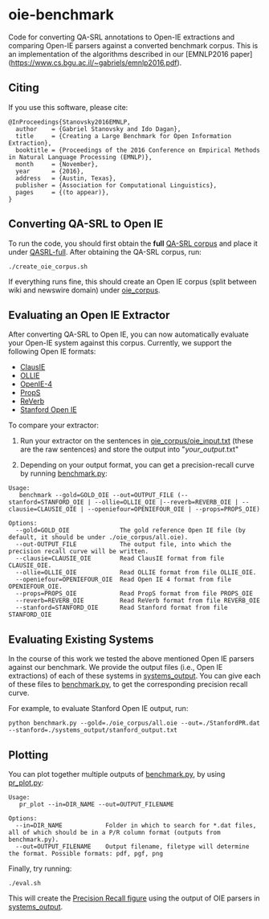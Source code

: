 # oie-benchmark

Code for converting QA-SRL annotations to Open-IE extractions and comparing Open-IE parsers against a converted benchmark corpus.
This is an implementation of the algorithms described in our [EMNLP2016 paper] (https://www.cs.bgu.ac.il/~gabriels/emnlp2016.pdf).

Citing
------
If you use this software, please cite:
```
@InProceedings{Stanovsky2016EMNLP,
  author    = {Gabriel Stanovsky and Ido Dagan},
  title     = {Creating a Large Benchmark for Open Information Extraction},
  booktitle = {Proceedings of the 2016 Conference on Empirical Methods in Natural Language Processing (EMNLP)},
  month     = {November},
  year      = {2016},
  address   = {Austin, Texas},
  publisher = {Association for Computational Linguistics},
  pages     = {(to appear)},
}
```

Converting QA-SRL to Open IE
----------------------------
To run the code, you should first obtain the **full** [QA-SRL corpus](https://dada.cs.washington.edu/qasrl/#dataset) and place it under [QASRL-full](QASRL-full).
After obtaining the QA-SRL corpus, run:
```
./create_oie_corpus.sh
```

If everything runs fine, this should create an Open IE corpus (split between wiki and newswire domain) under [oie_corpus](oie_corpus).

Evaluating an Open IE Extractor
-----------------------------
After converting QA-SRL to Open IE, you can now automatically evaluate your Open-IE system against this corpus.
Currently, we support the following Open IE formats:

* [ClausIE](https://www.mpi-inf.mpg.de/departments/databases-and-information-systems/software/clausie/)
* [OLLIE](http://knowitall.github.io/ollie/)
* [OpenIE-4](https://github.com/allenai/openie-standalone)
* [PropS](http://u.cs.biu.ac.il/~stanovg/props.html)
* [ReVerb](http://reverb.cs.washington.edu/)
* [Stanford Open IE](http://nlp.stanford.edu/software/openie.html)

To compare your extractor:

1. Run your extractor on the sentences in [oie_corpus/oie_input.txt](oie_corpus/oie_input.txt) (these are the raw sentences) and store the output into "*your_output*.txt"

2. Depending on your output format, you can get a precision-recall curve by running [benchmark.py](benchmark.py):
``` 
Usage:
   benchmark --gold=GOLD_OIE --out=OUTPUT_FILE (--stanford=STANFORD_OIE | --ollie=OLLIE_OIE |--reverb=REVERB_OIE | --clausie=CLAUSIE_OIE | --openiefour=OPENIEFOUR_OIE | --props=PROPS_OIE)

Options:
  --gold=GOLD_OIE              The gold reference Open IE file (by default, it should be under ./oie_corpus/all.oie).
  --out-OUTPUT_FILE            The output file, into which the precision recall curve will be written.
  --clausie=CLAUSIE_OIE        Read ClausIE format from file CLAUSIE_OIE.
  --ollie=OLLIE_OIE            Read OLLIE format from file OLLIE_OIE.
  --openiefour=OPENIEFOUR_OIE  Read Open IE 4 format from file OPENIEFOUR_OIE.
  --props=PROPS_OIE            Read PropS format from file PROPS_OIE
  --reverb=REVERB_OIE          Read ReVerb format from file REVERB_OIE
  --stanford=STANFORD_OIE      Read Stanford format from file STANFORD_OIE
```

Evaluating Existing Systems
---------------------------

In the course of this work we tested the above mentioned Open IE parsers against our benchmark.
We provide the output files (i.e., Open IE extractions) of each of these
systems in [systems_output](systems_output).
You can give each of these files to [benchmark.py](benchmark.py), to
get the corresponding precision recall curve.

For example, to evaluate Stanford Open IE output, run:
```
python benchmark.py --gold=./oie_corpus/all.oie --out=./StanfordPR.dat --stanford=./systems_output/stanford_output.txt
```

Plotting
--------

You can plot together multiple outputs of [benchmark.py](benchmark.py), by using [pr_plot.py](pr_plot.py):

```
Usage:
   pr_plot --in=DIR_NAME --out=OUTPUT_FILENAME 

Options:
  --in=DIR_NAME            Folder in which to search for *.dat files, all of which should be in a P/R column format (outputs from benchmark.py).
  --out=OUTPUT_FILENAME    Output filename, filetype will determine the format. Possible formats: pdf, pgf, png
```

Finally, try running:

```
./eval.sh
```

This will create the [Precision Recall figure](./eval/eval.png) using the output of OIE parsers in [systems_output](systems_output).


